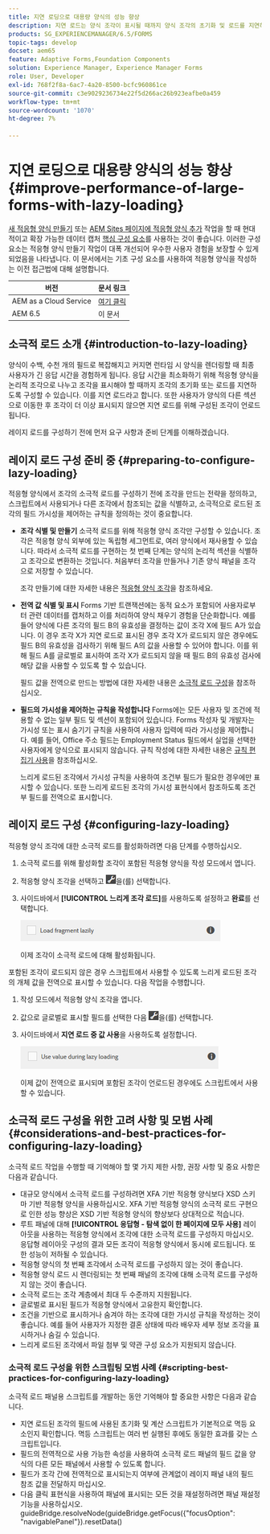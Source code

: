 ```yaml
---
title: 지연 로딩으로 대용량 양식의 성능 향상
description: 지연 로드는 양식 조각이 표시될 때까지 양식 조각의 초기화 및 로드를 지연하여 크고 복잡한 적응형 양식의 성능을 크게 향상시킵니다.
products: SG_EXPERIENCEMANAGER/6.5/FORMS
topic-tags: develop
docset: aem65
feature: Adaptive Forms,Foundation Components
solution: Experience Manager, Experience Manager Forms
role: User, Developer
exl-id: 768f2f8a-6ac7-4a20-8500-bcfc960861ce
source-git-commit: c3e9029236734e22f5d266ac26b923eafbe0a459
workflow-type: tm+mt
source-wordcount: '1070'
ht-degree: 7%

---
```


# 지연 로딩으로 대용량 양식의 성능 향상{#improve-performance-of-large-forms-with-lazy-loading}

<span class="preview"> [새 적응형 양식 만들기](/help/forms/using/create-an-adaptive-form-core-components.md) 또는 [AEM Sites 페이지에 적응형 양식 추가](/help/forms/using/create-or-add-an-adaptive-form-to-aem-sites-page.md) 작업을 할 때 현대적이고 확장 가능한 데이터 캡처 [핵심 구성 요소](https://experienceleague.adobe.com/docs/experience-manager-core-components/using/adaptive-forms/introduction.html)를 사용하는 것이 좋습니다. 이러한 구성 요소는 적응형 양식 만들기 작업이 대폭 개선되어 우수한 사용자 경험을 보장할 수 있게 되었음을 나타냅니다. 이 문서에서는 기초 구성 요소를 사용하여 적응형 양식을 작성하는 이전 접근법에 대해 설명합니다. </span>

| 버전 | 문서 링크 |
| -------- | ---------------------------- |
| AEM as a Cloud Service | [여기 클릭](https://experienceleague.adobe.com/docs/experience-manager-cloud-service/content/forms/adaptive-forms-authoring/authoring-adaptive-forms-foundation-components/create-an-adaptive-form-on-forms-cs/lazy-loading-adaptive-forms.html) |
| AEM 6.5 | 이 문서 |

## 소극적 로드 소개 {#introduction-to-lazy-loading}

양식이 수백, 수천 개의 필드로 복잡해지고 커지면 런타임 시 양식을 렌더링할 때 최종 사용자가 긴 응답 시간을 경험하게 됩니다. 응답 시간을 최소화하기 위해 적응형 양식을 논리적 조각으로 나누고 조각을 표시해야 할 때까지 조각의 초기화 또는 로드를 지연하도록 구성할 수 있습니다. 이를 지연 로드라고 합니다. 또한 사용자가 양식의 다른 섹션으로 이동한 후 조각이 더 이상 표시되지 않으면 지연 로드를 위해 구성된 조각이 언로드됩니다.

레이지 로드를 구성하기 전에 먼저 요구 사항과 준비 단계를 이해하겠습니다.

## 레이지 로드 구성 준비 중 {#preparing-to-configure-lazy-loading}

적응형 양식에서 조각의 소극적 로드를 구성하기 전에 조각을 만드는 전략을 정의하고, 스크립트에서 사용되거나 다른 조각에서 참조되는 값을 식별하고, 소극적으로 로드된 조각의 필드 가시성을 제어하는 규칙을 정의하는 것이 중요합니다.

* **조각 식별 및 만들기**
소극적 로드를 위해 적응형 양식 조각만 구성할 수 있습니다. 조각은 적응형 양식 외부에 있는 독립형 세그먼트로, 여러 양식에서 재사용할 수 있습니다. 따라서 소극적 로드를 구현하는 첫 번째 단계는 양식의 논리적 섹션을 식별하고 조각으로 변환하는 것입니다. 처음부터 조각을 만들거나 기존 양식 패널을 조각으로 저장할 수 있습니다.

  조각 만들기에 대한 자세한 내용은 [적응형 양식 조각](../../forms/using/adaptive-form-fragments.md)을 참조하세요.

* **전역 값 식별 및 표시**
Forms 기반 트랜잭션에는 동적 요소가 포함되어 사용자로부터 관련 데이터를 캡처하고 이를 처리하여 양식 채우기 경험을 단순화합니다. 예를 들어 양식에 다른 조각의 필드 B의 유효성을 결정하는 값이 조각 X에 필드 A가 있습니다. 이 경우 조각 X가 지연 로드로 표시된 경우 조각 X가 로드되지 않은 경우에도 필드 B의 유효성을 검사하기 위해 필드 A의 값을 사용할 수 있어야 합니다. 이를 위해 필드 A를 글로벌로 표시하여 조각 X가 로드되지 않을 때 필드 B의 유효성 검사에 해당 값을 사용할 수 있도록 할 수 있습니다.

  필드 값을 전역으로 만드는 방법에 대한 자세한 내용은 [소극적 로드 구성](../../forms/using/lazy-loading-adaptive-forms.md#p-configuring-lazy-loading-p)을 참조하십시오.

* **필드의 가시성을 제어하는 규칙을 작성합니다**
Forms에는 모든 사용자 및 조건에 적용할 수 없는 일부 필드 및 섹션이 포함되어 있습니다. Forms 작성자 및 개발자는 가시성 또는 표시 숨기기 규칙을 사용하여 사용자 입력에 따라 가시성을 제어합니다. 예를 들어, Office 주소 필드는 Employment Status 필드에서 실업을 선택한 사용자에게 양식으로 표시되지 않습니다. 규칙 작성에 대한 자세한 내용은 [규칙 편집기 사용](../../forms/using/rule-editor.md)을 참조하십시오.

  느리게 로드된 조각에서 가시성 규칙을 사용하여 조건부 필드가 필요한 경우에만 표시할 수 있습니다. 또한 느리게 로드된 조각의 가시성 표현식에서 참조하도록 조건부 필드를 전역으로 표시합니다.

## 레이지 로드 구성 {#configuring-lazy-loading}

적응형 양식 조각에 대한 소극적 로드를 활성화하려면 다음 단계를 수행하십시오.

1. 소극적 로드를 위해 활성화할 조각이 포함된 적응형 양식을 작성 모드에서 엽니다.
1. 적응형 양식 조각을 선택하고 ![cmpr](assets/cmppr.png)을(를) 선택합니다.
1. 사이드바에서 **[!UICONTROL 느리게 조각 로드]**&#x200B;를 사용하도록 설정하고 **완료**&#x200B;를 선택합니다.

   ![적응형 양식 조각에 대한 소극적 로드 활성화](assets/lazy-loading-fragment.png)

   이제 조각이 소극적 로드에 대해 활성화됩니다.

포함된 조각이 로드되지 않은 경우 스크립트에서 사용할 수 있도록 느리게 로드된 조각의 개체 값을 전역으로 표시할 수 있습니다. 다음 작업을 수행합니다.

1. 작성 모드에서 적응형 양식 조각을 엽니다.
1. 값으로 글로벌로 표시할 필드를 선택한 다음 ![cmppr](assets/cmppr.png)을(를) 선택합니다.
1. 사이드바에서 **지연 로드 중 값 사용**&#x200B;을 사용하도록 설정합니다.

   ![사이드바의 레이지 로딩 필드](assets/enable-lazy-loading.png)

   이제 값이 전역으로 표시되며 포함된 조각이 언로드된 경우에도 스크립트에서 사용할 수 있습니다.

## 소극적 로드 구성을 위한 고려 사항 및 모범 사례 {#considerations-and-best-practices-for-configuring-lazy-loading}

소극적 로드 작업을 수행할 때 기억해야 할 몇 가지 제한 사항, 권장 사항 및 중요 사항은 다음과 같습니다.

* 대규모 양식에서 소극적 로드를 구성하려면 XFA 기반 적응형 양식보다 XSD 스키마 기반 적응형 양식을 사용하십시오. XFA 기반 적응형 양식의 소극적 로드 구현으로 인한 성능 향상은 XSD 기반 적응형 양식의 향상보다 상대적으로 적습니다.
* 루트 패널에 대해 **[!UICONTROL 응답형 - 탐색 없이 한 페이지에 모두 사용]** 레이아웃을 사용하는 적응형 양식에서 조각에 대한 소극적 로드를 구성하지 마십시오. 응답형 레이아웃 구성의 결과 모든 조각이 적응형 양식에서 동시에 로드됩니다. 또한 성능이 저하될 수 있습니다.
* 적응형 양식의 첫 번째 조각에서 소극적 로드를 구성하지 않는 것이 좋습니다.
* 적응형 양식 로드 시 렌더링되는 첫 번째 패널의 조각에 대해 소극적 로드를 구성하지 않는 것이 좋습니다.
* 소극적 로드는 조각 계층에서 최대 두 수준까지 지원됩니다.
* 글로벌로 표시된 필드가 적응형 양식에서 고유한지 확인합니다.
* 조건을 기반으로 표시하거나 숨겨야 하는 조각에 대한 가시성 규칙을 작성하는 것이 좋습니다. 예를 들어 사용자가 지정한 결혼 상태에 따라 배우자 세부 정보 조각을 표시하거나 숨길 수 있습니다.
* 느리게 로드된 조각에서 파일 첨부 및 약관 구성 요소가 지원되지 않습니다.

### 소극적 로드 구성을 위한 스크립팅 모범 사례 {#scripting-best-practices-for-configuring-lazy-loading}

소극적 로드 패널용 스크립트를 개발하는 동안 기억해야 할 중요한 사항은 다음과 같습니다.

* 지연 로드된 조각의 필드에 사용된 초기화 및 계산 스크립트가 기본적으로 멱등 요소인지 확인합니다. 멱등 스크립트는 여러 번 실행된 후에도 동일한 효과를 갖는 스크립트입니다.
* 필드의 전역적으로 사용 가능한 속성을 사용하여 소극적 로드 패널의 필드 값을 양식의 다른 모든 패널에서 사용할 수 있도록 합니다.
* 필드가 조각 간에 전역적으로 표시되는지 여부에 관계없이 레이지 패널 내의 필드 참조 값을 전달하지 마십시오.
* 다음 클릭 표현식을 사용하여 패널에 표시되는 모든 것을 재설정하려면 패널 재설정 기능을 사용하십시오.\
  guideBridge.resolveNode(guideBridge.getFocus({&quot;focusOption&quot;: &quot;navigablePanel&quot;}).resetData()
